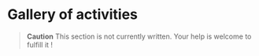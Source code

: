 # Gallery of activities

> **Caution** This section is not currently written. Your help is welcome to fulfill it !

